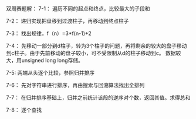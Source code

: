 双周赛题解：
7-1：
遍历不同的起点和终点，比较最大的子段和

7-2：
递归实现把盘移到过渡柱子，再移动到终点柱子

7-3：
找出规律，f（n）=3*f(n-1)+2

7-4：
先移动一部分到d柱子，转为3个柱子的问题，再将剩余的较大的盘子移动到c柱子。由于先前移动的盘子较小，可不受限制从d的柱子移动到c。
数据较大，用unsigned long long存储。

7-5:
两端从头逐个比较，参照归并排序

7-6：
先对字符串进行排序，再由搜索与回溯算法找出全排列

7-7：
在归并排序基础上，归并之前统计该段的逆序对个数，返回其值。求得总和

7-8：
逐个查找